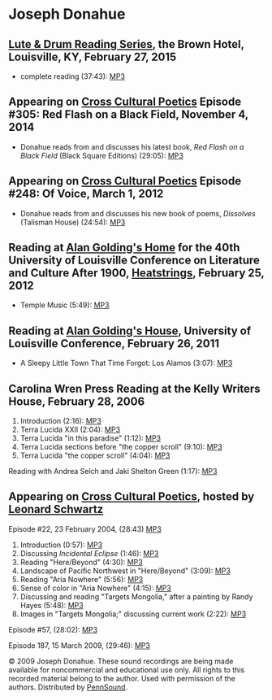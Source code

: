 Joseph Donahue
==============

[Lute & Drum Reading Series](Lute-and-Drum.php#Moten-Donahue-15), the Brown Hotel, Louisville, KY, February 27, 2015
--------------------------------------------------------------------------------------------------------------------

-   complete reading (37:43): [MP3](https://media.sas.upenn.edu/pennsound/authors/Donahue/Donahue-Joseph_Lute-and-Drum_Brown-Hotel_Louisville-KY_2-27-15.mp3)

Appearing on [Cross Cultural Poetics](XCP.php#305) Episode \#305: Red Flash on a Black Field, November 4, 2014
--------------------------------------------------------------------------------------------------------------

-   Donahue reads from and discusses his latest book, *Red Flash on a Black Field* (Black Square Editions) (29:05): [MP3](https://media.sas.upenn.edu/pennsound/groups/XCP/308-314/EXAMPLE_XCP_305_Donahue-Joseph_10-21-14.mp3)

Appearing on [Cross Cultural Poetics](XCP.php#248) Episode \#248: Of Voice, March 1, 2012
-----------------------------------------------------------------------------------------

-   Donahue reads from and discusses his new book of poems, *Dissolves* (Talisman House) (24:54): [MP3](http://media.sas.upenn.edu/pennsound/groups/XCP/CCP_248_Donahue.mp3)


Reading at [Alan Golding's Home](Heatstrings-Golding.php) for the 40th University of Louisville Conference on Literature and Culture After 1900, [Heatstrings](Heatstring.php), February 25, 2012
-------------------------------------------------------------------------------------------------------------------------------------------------------------------------------------------------

-   Temple Music (5:49): [MP3](http://media.sas.upenn.edu/pennsound/groups/Heatstrings/2-25-11/Donahue-Joseph_03_Complete-Reading_Louisville-Conference_Heatstrings_2-25-12.mp3)

Reading at [Alan Golding's House](http://writing.upenn.edu/pennsound/x/Heatstrings-Golding.php#2-26-11), University of Louisville Conference, February 26, 2011
---------------------------------------------------------------------------------------------------------------------------------------------------------------

-   A Sleepy Little Town That Time Forgot: Los Alamos (3:07): [MP3](http://media.sas.upenn.edu/pennsound/groups/Heatstrings-Golding_2-20-10/2-26-11/Various_05_Joe-Donahue_Alan-Goldings-House_Louisville-KY_2-26-11.mp3)


Carolina Wren Press Reading at the Kelly Writers House, February 28, 2006
-------------------------------------------------------------------------

1.  Introduction (2:16): [MP3](https://media.sas.upenn.edu/pennsound/authors/Donahue/Donahue-Joe_01_Introduction_Carolina-Wren-Press-poets_reading_KWH-UPenn_02-28-2006.mp3)
2.  Terra Lucida XXII (2:04): [MP3](https://media.sas.upenn.edu/pennsound/authors/Donahue/Donahue-Joe_02_Terra-Lucida-XXII_Carolina-Wren-Press-poets_reading_KWH-UPenn_02-28-2006.mp3)
3.  Terra Lucida "in this paradise" (1:12): [MP3](https://media.sas.upenn.edu/pennsound/authors/Donahue/Donahue-Joe_03_Terra-Lucida-In-This-Paradise_Carolina-Wren-Press-poets_reading_KWH-UPenn_02-28-2006.mp3)
4.  Terra Lucida sections before "the copper scroll" (9:10): [MP3](https://media.sas.upenn.edu/pennsound/authors/Donahue/Donahue-Joe_04_Terra-Lucida-Sections-Before-The-Copper-Scroll_Carolina-Wren-Press-poets_reading_KWH-UPenn_02-28-2006.mp3)
5.  Terra Lucida "the copper scroll" (4:04): [MP3](https://media.sas.upenn.edu/pennsound/authors/Donahue/Donahue-Joe_05_Terra-Lucida-The-Copper-Scroll_Carolina-Wren-Press-poets_reading_KWH-UPenn_02-28-2006.mp3)

Reading with Andrea Selch and Jaki Shelton Green (1:17): [MP3](http://media.sas.upenn.edu/pennsound/misc/Carolina-Wren-Press-poets_reading_KWH-UPenn_02-28-2006.mp3)

Appearing on [Cross Cultural Poetics](http://writing.upenn.edu/pennsound/x/XCP.php), hosted by [Leonard Schwartz](http://writing.upenn.edu/pennsound/x/Schwartz.html)
---------------------------------------------------------------------------------------------------------------------------------------------------------------------

Episode \#22, 23 February 2004, (28:43) [MP3](http://media.sas.upenn.edu/pennsound/groups/XCP/XCP_22_Donahue_2-23-04.mp3)

  

1.  Introduction (0:57): [MP3](http://media.sas.upenn.edu/pennsound/groups/XCP/XCP_22_Donahue_tracks/XCP_22_Donahue_01_Intro_2-23-04.mp3)
2.  Discussing *Incidental Eclipse* (1:46): [MP3](http://media.sas.upenn.edu/pennsound/groups/XCP/XCP_22_Donahue_tracks/XCP_22_Donahue_02_Discussing-Incidental-Eclipse_2-23-04.mp3)
3.  Reading "Here/Beyond" (4:30): [MP3](http://media.sas.upenn.edu/pennsound/groups/XCP/XCP_22_Donahue_tracks/XCP_22_Donahue_03_Reading-Here-Beyond_2-23-04.mp3)
4.  Landscape of Pacific Northwest in "Here/Beyond" (3:09): [MP3](http://media.sas.upenn.edu/pennsound/groups/XCP/XCP_22_Donahue_tracks/XCP_22_Donahue_04_Landscape-in-Here-Beyond_2-23-04.mp3)
5.  Reading "Aria Nowhere" (5:56): [MP3](http://media.sas.upenn.edu/pennsound/groups/XCP/XCP_22_Donahue_tracks/XCP_22_Donahue_05_Aria-Nowhere_2-23-04.mp3)
6.  Sense of color in "Aria Nowhere" (4:15): [MP3](http://media.sas.upenn.edu/pennsound/groups/XCP/XCP_22_Donahue_tracks/XCP_22_Donahue_06_Color-in-Aria-Nowhere_2-23-04.mp3)
7.  Discussing and reading "Targets Mongolia," after a painting by Randy Hayes (5:48): [MP3](http://media.sas.upenn.edu/pennsound/groups/XCP/XCP_22_Donahue_tracks/XCP_22_Donahue_07_Targets-Mongolia_2-23-04.mp3)
8.  Images in "Targets Mongolia;" discussing current work (2:22): [MP3](http://media.sas.upenn.edu/pennsound/groups/XCP/XCP_22_Donahue_tracks/XCP_22_Donahue_08_Images-in-Targets-Mongolia-current-work_2-23-04.mp3)

  

Episode \#57, (28:02): [MP3](http://media.sas.upenn.edu/pennsound/groups/XCP/XCP_57_Donahue_2004.mp3)

Episode 187, 15 March 2009, (29:46): [MP3](http://media.sas.upenn.edu/pennsound/groups/XCP/XCP_187_Donahue_03-15-09.mp3)

© 2009 Joseph Donahue. These sound recordings are being made available for noncommercial and
educational use only. All rights to this recorded material belong to the author. Used with permission of the authors.
Distributed by [PennSound](http://writing.upenn.edu/pennsound).

